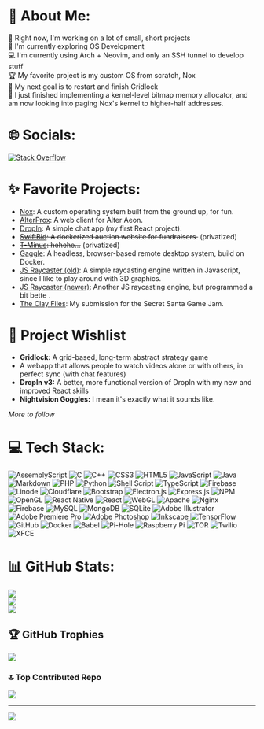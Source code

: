 # 💫 About Me:
🔭 Right now, I'm working on a lot of small, short projects<br>🎨 I'm currently exploring OS Development<br>💻 I'm currently using Arch + Neovim, and only an SSH tunnel to develop stuff<br>🏆 My favorite project is my custom OS from scratch, Nox<br>🎯 My next goal is to restart and finish Gridlock<br>🎉 I just finished implementing a kernel-level bitmap memory allocator, and am now looking into paging Nox's kernel to higher-half addresses.


# 🌐 Socials:
[![Stack Overflow](https://img.shields.io/badge/-Stackoverflow-FE7A16?logo=stack-overflow&logoColor=white)](https://puzzling.stackexchange.com/users/80017/blue-herring) 

# ✨ Favorite Projects:

- [Nox](https://github.com/TylerSelden/nox): A custom operating system built from the ground up, for fun.
- [AlterProx](https://github.com/TylerSelden/alterprox): A web client for Alter Aeon.
- [DropIn](https://github.com/TylerSelden/dropin): A simple chat app (my first React project).
- ~~[SwiftBid](https://github.com/TylerSelden/swiftbid): A dockerized auction website for fundraisers.~~ (privatized)
- ~~[T-Minus](https://github.com/TylerSelden/tminus1): hehehe...~~ (privatized)
- [Gaggle](https://github.com/TylerSelden/gaggle): A headless, browser-based remote desktop system, build on Docker.
- [JS Raycaster (old)](https://github.com/TylerSelden/raycaster): A simple raycasting engine written in Javascript, since I like to play around with 3D graphics.
- [JS Raycaster (newer)](https://github.com/TylerSelden/ray): Another JS raycasting engine, but programmed a bit bette .
- [The Clay Files](https://github.com/TylerSelden/clay): My submission for the Secret Santa Game Jam.

# 🔭 Project Wishlist
- **Gridlock:** A grid-based, long-term abstract strategy game
- A webapp that allows people to watch videos alone or with others, in perfect sync (with chat features)
- **DropIn v3:** A better, more functional version of DropIn with my new and improved React skills
- **Nightvision Goggles:** I mean it's exactly what it sounds like.

*More to follow*

# 💻 Tech Stack:
![AssemblyScript](https://img.shields.io/badge/assembly%20script-%23000000.svg?style=for-the-badge&logo=assemblyscript&logoColor=white) ![C](https://img.shields.io/badge/c-%2300599C.svg?style=for-the-badge&logo=c&logoColor=white) ![C++](https://img.shields.io/badge/c++-%2300599C.svg?style=for-the-badge&logo=c%2B%2B&logoColor=white) ![CSS3](https://img.shields.io/badge/css3-%231572B6.svg?style=for-the-badge&logo=css3&logoColor=white) ![HTML5](https://img.shields.io/badge/html5-%23E34F26.svg?style=for-the-badge&logo=html5&logoColor=white) ![JavaScript](https://img.shields.io/badge/javascript-%23323330.svg?style=for-the-badge&logo=javascript&logoColor=%23F7DF1E) ![Java](https://img.shields.io/badge/java-%23ED8B00.svg?style=for-the-badge&logo=openjdk&logoColor=white) ![Markdown](https://img.shields.io/badge/markdown-%23000000.svg?style=for-the-badge&logo=markdown&logoColor=white) ![PHP](https://img.shields.io/badge/php-%23777BB4.svg?style=for-the-badge&logo=php&logoColor=white) ![Python](https://img.shields.io/badge/python-3670A0?style=for-the-badge&logo=python&logoColor=ffdd54) ![Shell Script](https://img.shields.io/badge/shell_script-%23121011.svg?style=for-the-badge&logo=gnu-bash&logoColor=white) ![TypeScript](https://img.shields.io/badge/typescript-%23007ACC.svg?style=for-the-badge&logo=typescript&logoColor=white) ![Firebase](https://img.shields.io/badge/firebase-%23039BE5.svg?style=for-the-badge&logo=firebase) ![Linode](https://img.shields.io/badge/linode-00A95C?style=for-the-badge&logo=linode&logoColor=white) ![Cloudflare](https://img.shields.io/badge/Cloudflare-F38020?style=for-the-badge&logo=Cloudflare&logoColor=white) ![Bootstrap](https://img.shields.io/badge/bootstrap-%238511FA.svg?style=for-the-badge&logo=bootstrap&logoColor=white) ![Electron.js](https://img.shields.io/badge/Electron-191970?style=for-the-badge&logo=Electron&logoColor=white) ![Express.js](https://img.shields.io/badge/express.js-%23404d59.svg?style=for-the-badge&logo=express&logoColor=%2361DAFB) ![NPM](https://img.shields.io/badge/NPM-%23CB3837.svg?style=for-the-badge&logo=npm&logoColor=white) ![OpenGL](https://img.shields.io/badge/OpenGL-%23FFFFFF.svg?style=for-the-badge&logo=opengl) ![React Native](https://img.shields.io/badge/react_native-%2320232a.svg?style=for-the-badge&logo=react&logoColor=%2361DAFB) ![React](https://img.shields.io/badge/react-%2320232a.svg?style=for-the-badge&logo=react&logoColor=%2361DAFB) ![WebGL](https://img.shields.io/badge/WebGL-990000?logo=webgl&logoColor=white&style=for-the-badge) ![Apache](https://img.shields.io/badge/apache-%23D42029.svg?style=for-the-badge&logo=apache&logoColor=white) ![Nginx](https://img.shields.io/badge/nginx-%23009639.svg?style=for-the-badge&logo=nginx&logoColor=white) ![Firebase](https://img.shields.io/badge/firebase-a08021?style=for-the-badge&logo=firebase&logoColor=ffcd34) ![MySQL](https://img.shields.io/badge/mysql-4479A1.svg?style=for-the-badge&logo=mysql&logoColor=white) ![MongoDB](https://img.shields.io/badge/MongoDB-%234ea94b.svg?style=for-the-badge&logo=mongodb&logoColor=white) ![SQLite](https://img.shields.io/badge/sqlite-%2307405e.svg?style=for-the-badge&logo=sqlite&logoColor=white) ![Adobe Illustrator](https://img.shields.io/badge/adobe%20illustrator-%23FF9A00.svg?style=for-the-badge&logo=adobe%20illustrator&logoColor=white) ![Adobe Premiere Pro](https://img.shields.io/badge/Adobe%20Premiere%20Pro-9999FF.svg?style=for-the-badge&logo=Adobe%20Premiere%20Pro&logoColor=white) ![Adobe Photoshop](https://img.shields.io/badge/adobe%20photoshop-%2331A8FF.svg?style=for-the-badge&logo=adobe%20photoshop&logoColor=white) ![Inkscape](https://img.shields.io/badge/Inkscape-e0e0e0?style=for-the-badge&logo=inkscape&logoColor=080A13) ![TensorFlow](https://img.shields.io/badge/TensorFlow-%23FF6F00.svg?style=for-the-badge&logo=TensorFlow&logoColor=white) ![GitHub](https://img.shields.io/badge/github-%23121011.svg?style=for-the-badge&logo=github&logoColor=white) ![Docker](https://img.shields.io/badge/docker-%230db7ed.svg?style=for-the-badge&logo=docker&logoColor=white) ![Babel](https://img.shields.io/badge/Babel-F9DC3e?style=for-the-badge&logo=babel&logoColor=black) ![Pi-Hole](https://img.shields.io/badge/pihole-%2396060C.svg?style=for-the-badge&logo=pi-hole&logoColor=white) ![Raspberry Pi](https://img.shields.io/badge/-RaspberryPi-C51A4A?style=for-the-badge&logo=Raspberry-Pi) ![TOR](https://img.shields.io/badge/tor-%237E4798.svg?style=for-the-badge&logo=tor-project&logoColor=white) ![Twilio](https://img.shields.io/badge/Twilio-F22F46?style=for-the-badge&logo=Twilio&logoColor=white) ![XFCE](https://img.shields.io/badge/XFCE-%232284F2.svg?style=for-the-badge&logo=xfce&logoColor=white)

# 📊 GitHub Stats:
![](https://github-readme-stats.vercel.app/api?username=TylerSelden&theme=dark&hide_border=false&include_all_commits=false&count_private=true)<br/>
![](https://github-readme-streak-stats.herokuapp.com/?user=TylerSelden&theme=dark&hide_border=false)<br/>
![](https://github-readme-stats.vercel.app/api/top-langs/?username=TylerSelden&theme=dark&hide_border=false&include_all_commits=false&count_private=true&layout=compact)

## 🏆 GitHub Trophies
![](https://github-profile-trophy.vercel.app/?username=TylerSelden&theme=radical&no-frame=true&no-bg=true&margin-w=4)

### 🔝 Top Contributed Repo
![](https://github-contributor-stats.vercel.app/api?username=TylerSelden&limit=5&theme=dark&combine_all_yearly_contributions=true)

---
[![](https://visitcount.itsvg.in/api?id=TylerSelden&icon=0&color=0)](https://visitcount.itsvg.in)

<!-- Proudly created with GPRM ( https://gprm.itsvg.in ) -->
